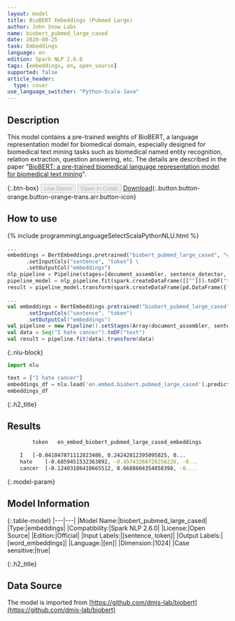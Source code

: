 ```yaml
---
layout: model
title: BioBERT Embeddings (Pubmed Large)
author: John Snow Labs
name: biobert_pubmed_large_cased
date: 2020-08-25
task: Embeddings
language: en
edition: Spark NLP 2.6.0
tags: [embeddings, en, open_source]
supported: false
article_header:
  type: cover
use_language_switcher: "Python-Scala-Java"
---
```


## Description
This model contains a pre-trained weights of BioBERT, a language representation model for biomedical domain, especially designed for biomedical text mining tasks such as biomedical named entity recognition, relation extraction, question answering, etc. The details are described in the paper "[BioBERT: a pre-trained biomedical language representation model for biomedical text mining](https://arxiv.org/abs/1901.08746)".

{:.btn-box}
<button class="button button-orange" disabled>Live Demo</button>
<button class="button button-orange" disabled>Open in Colab</button>
[Download](https://s3.amazonaws.com/auxdata.johnsnowlabs.com/public/models/biobert_pubmed_large_cased_en_2.6.0_2.4_1598342382907.zip){:.button.button-orange.button-orange-trans.arr.button-icon}

## How to use

<div class="tabs-box" markdown="1">

{% include programmingLanguageSelectScalaPythonNLU.html %}

```python
...
embeddings = BertEmbeddings.pretrained("biobert_pubmed_large_cased", "en") \
      .setInputCols("sentence", "token") \
      .setOutputCol("embeddings")
nlp_pipeline = Pipeline(stages=[document_assembler, sentence_detector, tokenizer, embeddings])
pipeline_model = nlp_pipeline.fit(spark.createDataFrame([[""]]).toDF("text"))
result = pipeline_model.transform(spark.createDataFrame(pd.DataFrame({"text": ["I hate cancer"]})))
```

```scala
...
val embeddings = BertEmbeddings.pretrained("biobert_pubmed_large_cased", "en")
      .setInputCols("sentence", "token")
      .setOutputCol("embeddings")
val pipeline = new Pipeline().setStages(Array(document_assembler, sentence_detector, tokenizer, embeddings))
val data = Seq("I hate cancer").toDF("text")
val result = pipeline.fit(data).transform(data)
```

{:.nlu-block}
```python
import nlu

text = ["I hate cancer"]
embeddings_df = nlu.load('en.embed.biobert.pubmed_large_cased').predict(text, output_level='token')
embeddings_df
```

</div>

{:.h2_title}
## Results
```bash
        token	en_embed_biobert_pubmed_large_cased_embeddings
	
	I	[-0.041047871112823486, 0.24242812395095825, 0...
	hate	[-0.6859451532363892, -0.45743268728256226, -0...
	cancer	[-0.12403186410665512, 0.6688604354858398, -0....
```

{:.model-param}
## Model Information

{:.table-model}
|---|---|
|Model Name:|biobert_pubmed_large_cased|
|Type:|embeddings|
|Compatibility:|Spark NLP 2.6.0|
|License:|Open Source|
|Edition:|Official|
|Input Labels:|[sentence, token]|
|Output Labels:|[word_embeddings]|
|Language:|[en]|
|Dimension:|1024|
|Case sensitive:|true|

{:.h2_title}
## Data Source
The model is imported from [https://github.com/dmis-lab/biobert](https://github.com/dmis-lab/biobert)

